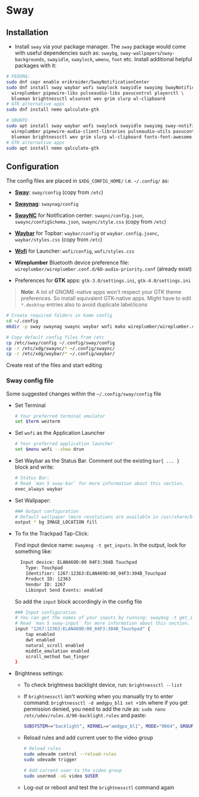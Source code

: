 # Sway

## Installation

- Install `sway` via your package manager. The `sway` package would come with useful dependencies such as: `swaybg`, `sway-wallpapers`/`sway-backgrounds`, `swayidle`, `swaylock`, `wmenu`, `foot` etc. Install additional helpful packages with it:

```sh
# FEDORA:
sudo dnf copr enable erikreider/SwayNotificationCenter
sudo dnf install sway waybar wofi swaylock swayidle swayimg SwayNotificationCenter \
  wireplumber pipewire-libs pulseaudio-libs pavucontrol playerctl \
  blueman brightnessctl wlsunset wev grim slurp wl-clipboard
# GTK alternative apps
sudo dnf install nemo qalculate-gtk

# UBUNTU
sudo apt install sway waybar wofi swaylock swayidle swayimg sway-notification-center \
  wireplumber pipewire-audio-client-libraries pulseaudio-utils pavucontrol playerctl \
  blueman brightnessctl wev grim slurp wl-clipboard fonts-font-awesome
# GTK alternative apps
sudo apt install nemo qalculate-gtk
```

## Configuration

The config files are placed in `$XDG_CONFIG_HOME/` i.e. `~/.config/` as:

- [**Sway**](https://github.com/swaywm/sway/wiki): `sway/config` (copy from `/etc`)

- [**Swaynag**](https://man.archlinux.org/man/swaynag.5.en): `swaynag/config`

- [**SwayNC**](https://github.com/ErikReider/SwayNotificationCenter?tab=readme-ov-file#ubuntu) for Notification center: `swaync/config.json`, `swaync/configSchema.json`, `swaync/style.css` (copy from `/etc`)

- [**Waybar**](https://github.com/Alexays/Waybar/wiki/Configuration) for Topbar: `waybar/config` or `waybar.config.jsonc`, `waybar/styles.css` (copy from `/etc`)

- [**Wofi**](https://man.archlinux.org/man/wofi.1.en) for Launcher: `wofi/config`, `wofi/styles.css`

- **Wireplumber** Bluetooth device preference file: `wireplumber/wireplumber.conf.d/60-audio-priority.conf` (already exist)

- Preferences for **GTK** apps: `gtk-3.0/settings.ini`, `gtk-4.0/settings.ini`

> **Note**: A lot of GNOME-native apps won't respect your GTK theme preferences. So install equivalent GTK-native apps. Might have to edit `*.desktop` entries also to avoid duplicate label/icons

```sh
# Create required folders in home config
cd ~/.config
mkdir -p sway swaynag swaync waybar wofi mako wireplumber/wireplumber.conf.d

# Copy default config files from /etc
cp /etc/sway/config ~/.config/sway/config
cp -r /etc/xdg/swaync/* ~/.config/swaync/
cp -r /etc/xdg/waybar/* ~/.config/waybar/
```

Create rest of the files and start editing

### Sway config file

Some suggested changes within the `~/.config/sway/config` file

- Set Terminal

  ```sh
  # Your preferred terminal emulator
  set $term wezterm
  ```

- Set `wofi` as the Application Launcher

  ```sh
  # Your preferred application launcher
  set $menu wofi --show drun
  ```

- Set Waybar as the Status Bar. Comment out the existing `bar{ ... }` block and write:

  ```sh
  # Status Bar:
  # Read `man 5 sway-bar` for more information about this section.
  exec_always waybar
  ```

- Set Wallpaper:

  ```sh
  ### Output configuration
  # Default wallpaper (more resolutions are available in /usr/share/backgrounds/sway/)
  output * bg IMAGE_LOCATION fill
  ```

- To fix the Trackpad Tap-Click:

  Find input device name: `swaymsg -t get_inputs`. In the output, look for something like:

  ```txt
    Input device: ELAN469D:00 04F3:304B Touchpad
      Type: Touchpad
      Identifier: 1267:12363:ELAN469D:00_04F3:304B_Touchpad
      Product ID: 12363
      Vendor ID: 1267
      Libinput Send Events: enabled
  ```

  So add the `input` block accordingly in the config file

  ```sh
  ### Input configuration
  # You can get the names of your inputs by running: swaymsg -t get_inputs
  # Read `man 5 sway-input` for more information about this section.
  input "1267:12363:ELAN469D:00_04F3:304B_Touchpad" {
      tap enabled
      dwt enabled
      natural_scroll enabled
      middle_emulation enabled
      scroll_method two_finger
  }
  ```

- Brightness settings:

  - To check brightness backlight device, run: `brightnessctl --list`

  - If `brightnessctl` isn't working when you manually try to enter command: `brightnessctl -d amdgpu_bl1 set +10%` where if you get permission denied, you need to add the rule as: `sudo nano /etc/udev/rules.d/90-backlight.rules` and paste:

    ```sh
    SUBSYSTEM=="backlight", KERNEL=="amdgpu_bl1", MODE="0664", GROUP="video"
    ```

  - Reload rules and add current user to the video group

    ```sh
    # Reload rules
    sudo udevadm control --reload-rules
    sudo udevadm trigger

    # Add current user to the video group
    sudo usermod -aG video $USER
    ```

  - Log-out or reboot and test the `brightnessctl` command again
